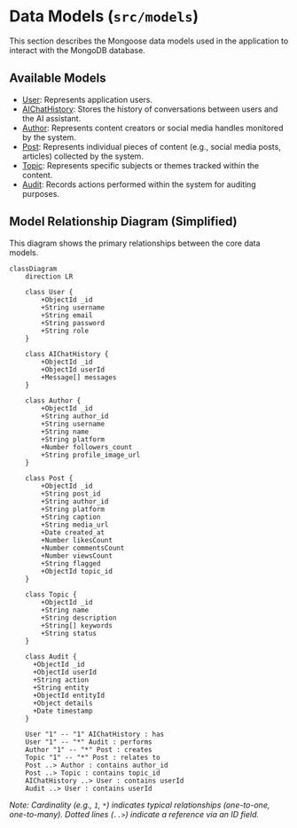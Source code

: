 # Data Models (`src/models`)

This section describes the Mongoose data models used in the application to interact with the MongoDB database.

## Available Models

-   [User](./user_model.md): Represents application users.
-   [AIChatHistory](./aiChat_model.md): Stores the history of conversations between users and the AI assistant.
-   [Author](./author_model.md): Represents content creators or social media handles monitored by the system.
-   [Post](./post_model.md): Represents individual pieces of content (e.g., social media posts, articles) collected by the system.
-   [Topic](./topic_model.md): Represents specific subjects or themes tracked within the content.
-   [Audit](./audit_model.md): Records actions performed within the system for auditing purposes.

## Model Relationship Diagram (Simplified)

This diagram shows the primary relationships between the core data models.

```mermaid
classDiagram
    direction LR

    class User {
        +ObjectId _id
        +String username
        +String email
        +String password
        +String role
    }

    class AIChatHistory {
        +ObjectId _id
        +ObjectId userId
        +Message[] messages
    }

    class Author {
        +ObjectId _id
        +String author_id
        +String username
        +String name
        +String platform
        +Number followers_count
        +String profile_image_url
    }

    class Post {
        +ObjectId _id
        +String post_id
        +String author_id
        +String platform
        +String caption
        +String media_url
        +Date created_at
        +Number likesCount
        +Number commentsCount
        +Number viewsCount
        +String flagged
        +ObjectId topic_id
    }

    class Topic {
        +ObjectId _id
        +String name
        +String description
        +String[] keywords
        +String status
    }

    class Audit {
      +ObjectId _id
      +ObjectId userId
      +String action
      +String entity
      +ObjectId entityId
      +Object details
      +Date timestamp
    }

    User "1" -- "1" AIChatHistory : has
    User "1" -- "*" Audit : performs
    Author "1" -- "*" Post : creates
    Topic "1" -- "*" Post : relates to
    Post ..> Author : contains author_id
    Post ..> Topic : contains topic_id
    AIChatHistory ..> User : contains userId
    Audit ..> User : contains userId
```

*Note: Cardinality (e.g., `1`, `*`) indicates typical relationships (one-to-one, one-to-many). Dotted lines (`..>`) indicate a reference via an ID field.* 